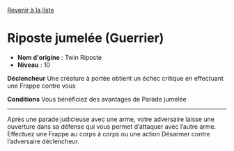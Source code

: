 [Revenir à la liste](list.md)

# Riposte jumelée (Guerrier)

 * **Nom d'origine** : Twin Riposte
 * **Niveau** : 10


<p><strong>Déclencheur</strong> Une créature à portée obtient un échec critique en effectuant une Frappe contre vous</p>
<p><strong>Conditions</strong> Vous bénéficiez des avantages de Parade jumelée</p>
<hr>
<p>Après une parade judicieuse avec une arme, votre adversaire laisse une ouverture dans sa défense qui vous permet d’attaquer avec l’autre arme. Effectuez une Frappe au corps à corps ou une action Désarmer contre l’adversaire déclencheur.</p>